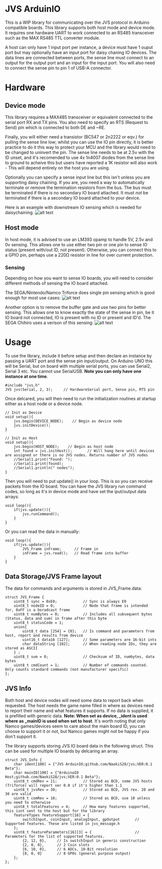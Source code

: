 # JVS ArduinIO
This is a WIP library for communicating over the JVS protocol in Arduino compatible boards. This library supports both host mode and device mode. It requires one hardware UART to work connected to an RS485 transceiver such as the MAX RS485 TTL converter module.

A host can only have 1 input port per instance, a device must have 1 ouput port but may optionally have an input port for daisy chaning IO devices. The data lines are connected between ports, the sense line must connect to an output for the output port and an input for the input port. You will also need to connect the sense pin to pin 1 of USB-A connector.

# Hardware
## Device mode
This library requires a MAX485 transceiver or equivalent connected to the serial port RX and TX pins. You also need to specify an RTS (Request to Send) pin which is connected to both DE and ~RE.

Finally, you will either need a transistor (BC547 or 2n2222 or eqv.) for pulling the sense line low; whilst you can use the IO pin directly, it is better practice to do it this way to protect your MCU and the library would need to be changed to uninvert the pin. The sense line needs to be at 2.5v with the ID unset, and it's recomended to use 4x 1n4007 diodes from the sense line to ground to acheive this but users have reported a 1K resistor will also work - This will depend entirely on the host you are using.

Optionally you can specify a sense input line but this isn't unless you are supporting daisy chaining. If you are, you need a way to automatically terminate or remove the termination resistors from the bus. The bus must be terminated if there is no secondary IO board attached. It must *not* be terminated if there is a secondary IO board attached to your device.

Here is an example with downstream IO sensing which is needed for daisychaining.
![alt text](https://github.com/NaokiS28/jvs/blob/main/doc/JVS-Phy.png?raw=true)

## Host mode
In host mode, it is advised to use an LM393 opamp to handle 5V, 2.5v and 0v sensing. This allows one to use either two pin or one pin to sense IO status (present with/out ID, not present). Otherwise, you can connect this to a GPIO pin, perhaps use a 220Ω resistor in line for over current protection.

### Sensing
Depending on how you want to sense IO boards, you will need to consider different methods of sensing the IO board attached.

The SEGA/Nintendo/Namco Triforce does single pin sensing which is good enough for most use cases:
![alt text](https://github.com/NaokiS28/jvs/blob/main/doc/triforce-host.png?raw=true)

Another option is to remove the buffer gate and use two pins for better sensing. This allows one to know exactly the state of the sense in pin, be it IO board not connected, IO is present with no ID or present and ID'd. The SEGA Chihiro uses a verison of this sensing:
![alt text](https://github.com/NaokiS28/jvs/blob/main/doc/chihiro-host.png?raw=true)

# Usage
To use the library, include it before setup and then declare an instance by passing a UART port and the sense pin input/output. On Arduino UNO this will be Serial, but on board with multiple serial ports, you can use Serial2, Serial 3 etc. You cannot use SerialUSB. **Note you can only have one instance at one time**.
```
#include "jvs.h"
JVS jvs(Serial, 2, 3);     // HardwareSerial port, Sense pin, RTS pin
```
Once delcared, you will then need to run the initialization routines at startup either as a host node or a device node.
```
// Init as Device
void setup(){
    jvs.begin(DEVICE_NODE);    // Begin as device node
    jvs.initDevice();
}
```
```
// Init as Host
void setup(){
    jvs.begin(HOST_NODE);    // Begin as host node
    int found = jvs.initHost();       // Will hang here until devices are assigned or there is no JVS nodes. Returns number of JVS nodes
    //Serial1.print("Found: ");
    //Serial1.print(found);
    //Serial1.println(" nodes");
}
```
Then you will need to put update() in your loop. This is so you can receive packets from the IO board. You can have the JVS library run command codes, so long as it's in device mode and have set the iput/output data arrays:
```
void loop(){
    if(jvs.update()){
        jvs.runCommand();
    }
}
```
Or you can read the data in manually:
```
void loop(){
    if(jvs.update()){
        JVS_Frame inFrame;      // Frame in
        inFrame = jvs.read();   // Read frame into buffer
    }
}
```

## Data Storage/JVS Frame layout
The data for commands and arguments is stored in JVS_Frame.data:
```
struct JVS_Frame {
    uint8_t sync = 0xE0;            // Sync is always E0
    uint8_t nodeID = 0;             // Node that frame is intended for, 0xFF is a boradcast frame
    uint8_t numBytes = 0;           // Includes all subsequent bytes (Status, data and sum) in frame after this byte
    uint8_t statusCode = 1;
    union{
        uint8_t data [254] = {0};   // Is command and parameters from host, report and results from device
        uint16_t data16 [127];      // Some parameters are 16-bit ints
        char dataString [102];      // When reading node IDs, they are stored as ASCII
    } ;
    uint8_t sum = 0;                // Checksum of ID, numbytes, data bytes
    uint8_t cmdCount = 1;           // Number of commands counted. Only counts standard commands (not manufacturer specific)
};
```

## JVS Info
Both host and device nodes will need some data to report back when requested. The host needs the game name filled in where as devices need to report their name and what features it supports. If no data is supplied, it is prefilled with generic data. **Note: When set as device, _ident is used where as _mainID is used when set to host**. It's worth noting that only Namco games/devices seem to care about the main board ID, you can choose to support it or not, but Namco games might not be happy if you don't support it.

The library supports storing JVS IO board data in the following struct. This can be used for multiple IO boards by delcaring an array.
```
struct JVS_Info {
    char ident[100] = {"JVS ArduinIO;github.com/NaokiS28/jvs;VER:0.1 Beta"};
    char mainID[100] = {"ArduinoIO Host;github.com/NaokiS28/jvs;VER:0.1 Beta"};
    uint8_t cmdRev = 11;            // Stored as BCD, some JVS hosts (Triforce) will report ver 0.0 if it's higher than 1.1
    uint8_t jvsRev = 30;            // Stored as BCD, JVS rev. 20 and 30 are valid
    uint8_t comRev = 10;            // Stored as BCD, use 10 unless you need to otherwise
    uint8_t totalFeatures = 4;      // How many features supported, this isnt sent to the host but for the library
    featureTypes featureSupport[16] = {
        switchInput, coinInput, analogInput, gpOutput       // Supported features. These are listed in jvs_message.h
    };
    uint8_t featureParameters[16][3] = {                    // Parameters for the list of supported features.
        {2, 12, 0},     // Is switchInput in generic construction
        {2, 0, 0},      // 2 Coin slots
        {6, 10, 0},     // 6 ADCs, 10-Bit resolution
        {8, 0, 0}       // 8 GPOs (general purpose output)
    };
};
```

